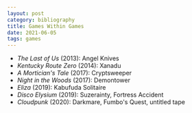 ```yaml
---
layout: post
category: bibliography
title: Games Within Games
date: 2021-06-05
tags: games
---
```


* *The Last of Us* (2013): Angel Knives
* *Kentucky Route Zero* (2014): Xanadu
* *A Mortician's Tale* (2017): Cryptsweeper
* *Night in the Woods* (2017): Demontower
* *Eliza* (2019): Kabufuda Solitaire
* *Disco Elysium* (2019): Suzerainty, Fortress Accident
* *Cloudpunk* (2020): Darkmare, Fumbo's Quest, untitled tape
